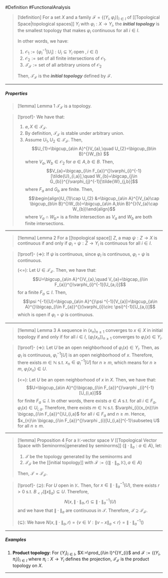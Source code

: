 #Definition #FunctionalAnalysis 

> [!definition]
> For a set $X$ and a family $\mathcal{F}=\{ (Y_{i},\varphi_{i}) \}_{i\in I}$ of [[Topological Space|topological spaces]] $Y_{i}$ with $\varphi_{i}:X\to Y_{i}$, the ***initial topology*** is the smallest topology that makes $\varphi_{i}$ continuous for all $i\in I$.
> 
> In other words, we have: 
> 1. $\mathcal{O}_{1}:=\{ \varphi_{i}^{-1}[U_{i}]:U_{i}\subseteq Y_{i}\text{ open },i\in I \}$
> 2. $\mathcal{O}_{2}:=\text{set of all finite intersections of }\mathcal{O}_{1}$.
> 3. $\mathcal{T}_{\mathcal{F}}:=\text{set of all arbitrary unions of }\mathcal{O}_{2}$
> 
> Then, $\mathcal{T}_{\mathcal{F}}$ is the ***initial topology*** defined by $\mathcal{F}$.
---
##### Properties
> [!lemma] Lemma 1
> $\mathcal{T}_{\mathcal{F}}$ is a topology.

> [!proof]-
> We have that:
> 1. $\varnothing,X\in\mathcal{T}_{\mathcal{F}}$.
> 2. By definition, $\mathcal{T}_{\mathcal{F}}$ is stable under arbitrary union.
> 3. Assume $U_{1},U_{2}\in \mathcal{T}_{\mathcal{F}}$. Then, $$U_{1}=\bigcup_{a\in A}^{}V_{a},\quad U_{2}=\bigcup_{b\in B}^{}W_{b} $$where $V_{a},W_{b}\in \mathcal{O}_{2}$ for $a\in A,b\in B$. Then, $$V_{a}=\bigcap_{i\in F_{a}}^{}\varphi_{i}^{-1}[\tilde{U}_{i,a}],\quad W_{b}=\bigcap_{j\in G_{b}}^{}\varphi_{j}^{-1}[\tilde{W}_{j,b}]$$where $F_{a}$ and $G_{b}$ are finite. Then, $$\begin{align}U_{1}\cap U_{2} &=\bigcup_{a\in A}^{}V_{a}\cap \bigcup_{b\in B}^{}W_{b}=\bigcup_{a\in A,b\in B}^{}(V_{a}\cap W_{b})\end{align}$$where $V_{a}\cap W_{b}=$ is a finite intersection as $V_{a}$ and $W_{b}$ are both finite intersections.
---
> [!lemma] Lemma 2
> For a [[topological space]] $Z$, a map $\psi:Z\to X$ is continuous if and only if $\varphi_{i}\circ\psi:Z\to Y_{i}$ is continuous for all $i\in I$.

> [!proof]-
> (=>): If $\psi$ is continuous, since $\varphi_{i}$ is continuous, $\varphi_{i}\circ\psi$ is continuous.
> 
> (<=): Let $U\in\mathcal{T_{\mathcal{F}}}$. Then, we have that: $$U=\bigcup_{a\in A}^{}V_{a},\quad V_{a}=\bigcap_{i\in F_{a}}^{}\varphi_{i}^{-1}[U_{a,i}]$$for a finite $F_{a}\subseteq I$. Then, $$\psi ^{-1}[U]=\bigcup_{a\in A}^{}\psi ^{-1}[V_{a}]=\bigcup_{a\in A}^{}\bigcap_{i\in F_{a}}^{}(\varphi_{i}\circ \psi)^{-1}[U_{a,i}]$$which is open if $\varphi_{i}\circ\psi$ is continuous.
---
> [!lemma] Lemma 3
> A sequence in $(x_{n})_{n\geq 1}$ converges to $x\in X$ in initial topology if and only if for all $i\in I$, $(\varphi_{i}(x_{n}))_{n\geq 1}$ converges to $\varphi_{i}(x)\in Y_{i}$.

> [!proof]-
> (=>): Let $U$ be an open neighborhood of $\varphi_{i}(x)\in Y_{i}$. Then, as $\varphi_{i}$ is continuous, $\varphi ^{-1}_{i}[U]$ is an open neighborhood of $x$. Therefore, there exists $m\in \mathbb{N}$ s.t. $x_{n}\in \varphi ^{-1}_{i}[U]$ for $n\geq m$, which means for $n\geq m$, $\varphi_{i}(x_{n})\in U$.
> 
> (<=): Let $U$ be an open neighborhood of $x$ in $X$. Then, we have that: $$U=\bigcup_{a\in A}^{}\bigcap_{i\in F_{a}}^{}\varphi _{i}^{-1}[U_{i,a}]$$
> for finite $F_{a}\subseteq I$. In other words, there exists $a\in A$ s.t. for all $i\in F_{a}$, $\varphi_{i}(x)\in U_{i,a}$. Therefore, there exists $m\in \mathbb{N}$ s.t. $\varphi_{i}(x_{n})\in \bigcap_{i\in F_{a}}^{}U_{i,a}$ for all $i\in F_{a}$ and $n\geq m$. Hence, $x_{n}\in \bigcap_{i\in F_{a}}^{}\varphi _{i}[U_{i,a}]^{-1}\subseteq U$ for all $n\geq m$. 
---
> [!lemma] Proposition 4
> For a $\mathbb{K}$-vector space $V$ [[Topological Vector Space with Seminorms|generated by seminorms]] $\{ \|\cdot\|_{a} :a\in A\}$, let:
> 1. $\mathcal{T}$ be the topology generated by the seminorms and
> 2. $\mathcal{T}_{\mathcal{F}}$ be the [[initial topology]] with $\mathcal{F}:=\{ (\|\cdot\|_{a},\mathbb{K}),a\in A \}$
> 
> Then, $\mathcal{T}=\mathcal{T}_{\mathcal{F}}$.

> [!proof]-
> $(\supseteq)$: For $U$ open in $\mathbb{K}$. Then, for $x\in \|\cdot\|^{-1}_{a}(U)$, there exists $r>0$ s.t. $B_{<r}(\|x\|_{a})\subseteq U$. Therefore, $$N(x,\|\cdot \|_{a},r)\subseteq\|\cdot \|^{-1}_{a}(U)$$
> and we have that $\|\cdot\|_{a}$ are continuous in $\mathcal{T}$. Therefore, $\mathcal{T}\supseteq\mathcal{T}_{\mathcal{F}}$.
> 
> $(\subseteq):$ We have $N(x,\|\cdot\|_{a},r)=\{ v\in V:\|v-x\|_{a}<r \}=\|\cdot\|_{a}^{-1}()$
---
##### Examples
1. **Product topology**: For $\{ Y_{i} \}_{i\in I}$, $X:=\prod_{i\in I}^{}Y_{i}$ and $\mathcal{F}:=\{ (Y_{i},\pi_{i}) \}_{i\in I}$ where $\pi_{i}:X\to Y_{i}$ defines the projection, $\mathcal{T}_{\mathcal{F}}$ is the product topology on $X$.
---